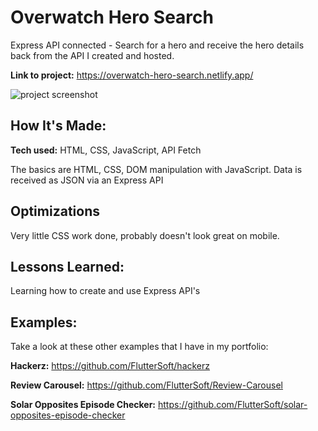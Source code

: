 # Overwatch Hero Search
Express API connected - Search for a hero and receive the hero details back from the API I created and hosted. 

**Link to project:** https://overwatch-hero-search.netlify.app/

![project screenshot](https://i.imgur.com/HbWCiuG.png)

## How It's Made:

**Tech used:** HTML, CSS, JavaScript, API Fetch

The basics are HTML, CSS, DOM manipulation with JavaScript. Data is received as JSON via an Express API

## Optimizations

Very little CSS work done, probably doesn't look great on mobile. 

## Lessons Learned:

Learning how to create and use Express API's 

## Examples:
Take a look at these other examples that I have in my portfolio:

**Hackerz:** https://github.com/FlutterSoft/hackerz

**Review Carousel:** https://github.com/FlutterSoft/Review-Carousel

**Solar Opposites Episode Checker:** https://github.com/FlutterSoft/solar-opposites-episode-checker



